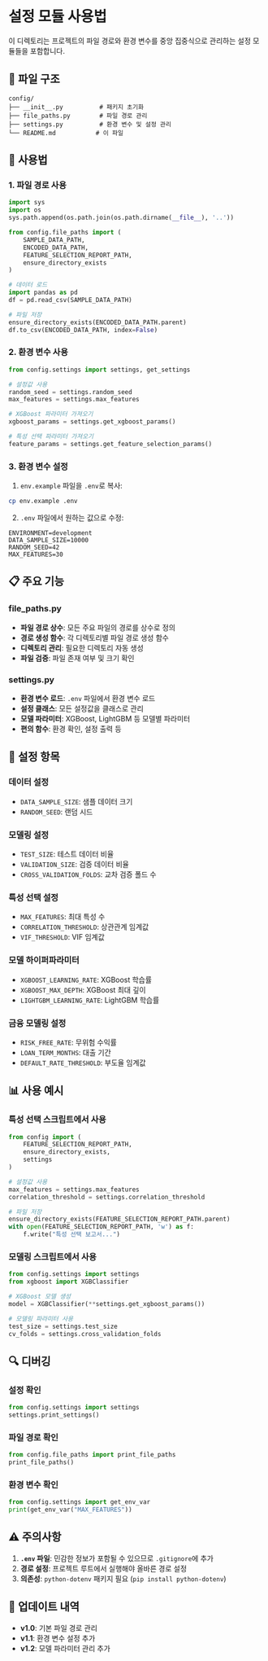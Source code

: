 # 설정 모듈 사용법

이 디렉토리는 프로젝트의 파일 경로와 환경 변수를 중앙 집중식으로 관리하는 설정 모듈들을 포함합니다.

## 📁 파일 구조

```
config/
├── __init__.py          # 패키지 초기화
├── file_paths.py        # 파일 경로 관리
├── settings.py          # 환경 변수 및 설정 관리
└── README.md           # 이 파일
```

## 🚀 사용법

### 1. 파일 경로 사용

```python
import sys
import os
sys.path.append(os.path.join(os.path.dirname(__file__), '..'))

from config.file_paths import (
    SAMPLE_DATA_PATH,
    ENCODED_DATA_PATH,
    FEATURE_SELECTION_REPORT_PATH,
    ensure_directory_exists
)

# 데이터 로드
import pandas as pd
df = pd.read_csv(SAMPLE_DATA_PATH)

# 파일 저장
ensure_directory_exists(ENCODED_DATA_PATH.parent)
df.to_csv(ENCODED_DATA_PATH, index=False)
```

### 2. 환경 변수 사용

```python
from config.settings import settings, get_settings

# 설정값 사용
random_seed = settings.random_seed
max_features = settings.max_features

# XGBoost 파라미터 가져오기
xgboost_params = settings.get_xgboost_params()

# 특성 선택 파라미터 가져오기
feature_params = settings.get_feature_selection_params()
```

### 3. 환경 변수 설정

1. `env.example` 파일을 `.env`로 복사:

```bash
cp env.example .env
```

2. `.env` 파일에서 원하는 값으로 수정:

```env
ENVIRONMENT=development
DATA_SAMPLE_SIZE=10000
RANDOM_SEED=42
MAX_FEATURES=30
```

## 📋 주요 기능

### file_paths.py

- **파일 경로 상수**: 모든 주요 파일의 경로를 상수로 정의
- **경로 생성 함수**: 각 디렉토리별 파일 경로 생성 함수
- **디렉토리 관리**: 필요한 디렉토리 자동 생성
- **파일 검증**: 파일 존재 여부 및 크기 확인

### settings.py

- **환경 변수 로드**: `.env` 파일에서 환경 변수 로드
- **설정 클래스**: 모든 설정값을 클래스로 관리
- **모델 파라미터**: XGBoost, LightGBM 등 모델별 파라미터
- **편의 함수**: 환경 확인, 설정 출력 등

## 🔧 설정 항목

### 데이터 설정

- `DATA_SAMPLE_SIZE`: 샘플 데이터 크기
- `RANDOM_SEED`: 랜덤 시드

### 모델링 설정

- `TEST_SIZE`: 테스트 데이터 비율
- `VALIDATION_SIZE`: 검증 데이터 비율
- `CROSS_VALIDATION_FOLDS`: 교차 검증 폴드 수

### 특성 선택 설정

- `MAX_FEATURES`: 최대 특성 수
- `CORRELATION_THRESHOLD`: 상관관계 임계값
- `VIF_THRESHOLD`: VIF 임계값

### 모델 하이퍼파라미터

- `XGBOOST_LEARNING_RATE`: XGBoost 학습률
- `XGBOOST_MAX_DEPTH`: XGBoost 최대 깊이
- `LIGHTGBM_LEARNING_RATE`: LightGBM 학습률

### 금융 모델링 설정

- `RISK_FREE_RATE`: 무위험 수익률
- `LOAN_TERM_MONTHS`: 대출 기간
- `DEFAULT_RATE_THRESHOLD`: 부도율 임계값

## 📊 사용 예시

### 특성 선택 스크립트에서 사용

```python
from config import (
    FEATURE_SELECTION_REPORT_PATH,
    ensure_directory_exists,
    settings
)

# 설정값 사용
max_features = settings.max_features
correlation_threshold = settings.correlation_threshold

# 파일 저장
ensure_directory_exists(FEATURE_SELECTION_REPORT_PATH.parent)
with open(FEATURE_SELECTION_REPORT_PATH, 'w') as f:
    f.write("특성 선택 보고서...")
```

### 모델링 스크립트에서 사용

```python
from config.settings import settings
from xgboost import XGBClassifier

# XGBoost 모델 생성
model = XGBClassifier(**settings.get_xgboost_params())

# 모델링 파라미터 사용
test_size = settings.test_size
cv_folds = settings.cross_validation_folds
```

## 🔍 디버깅

### 설정 확인

```python
from config.settings import settings
settings.print_settings()
```

### 파일 경로 확인

```python
from config.file_paths import print_file_paths
print_file_paths()
```

### 환경 변수 확인

```python
from config.settings import get_env_var
print(get_env_var("MAX_FEATURES"))
```

## ⚠️ 주의사항

1. **`.env` 파일**: 민감한 정보가 포함될 수 있으므로 `.gitignore`에 추가
2. **경로 설정**: 프로젝트 루트에서 실행해야 올바른 경로 설정
3. **의존성**: `python-dotenv` 패키지 필요 (`pip install python-dotenv`)

## 📝 업데이트 내역

- **v1.0**: 기본 파일 경로 관리
- **v1.1**: 환경 변수 설정 추가
- **v1.2**: 모델 파라미터 관리 추가
